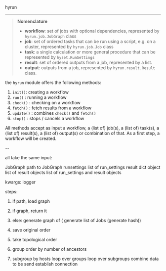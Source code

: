 hyrun
*****

> **Nomenclature**
> 
> - **workflow**: set of jobs with optional dependencies, represented by `hyrun.job.JobGraph` class  
> - **job**: set of ordered tasks that can be run using a script, e.g. on a cluster, represented by `hyrun.job.Job` class  
> - **task**: a single calculation or more general procedure that can be represented by `hyset.RunSettings`
> - **result**: set of ordered outputs from a job, represented by a list.
> - **output**: outputs from a job, represented by `hyrun.result.Result` class.

the `hyrun` module offers the following methods:

1. `init()`: creating a workflow
1. `run()` : running a workflow
2. `check()` : checking on a workflow
4. `fetch()` : fetch results from a workflow
3. `update()` : combines `check()` and `fetch()`
4. `stop()` : stops /  cancels a workflow

All methods accept as input a workflow, a (list of) job(s), a (list of) task(s),
a (list of) result(s), a (list of) output(s) or combination of that.
As a first step, a workflow will be created.


--



all take the same input:

JobGraph
path to JobGraph
runsettings
list of run_settings
result dict object
list of result objects
list of run_settings and result objects

kwargs: logger

steps:

1. if path, load graph
2. if graph, return it
3. else: generate graph of ( generate list of Jobs (generate hash))

4. save original order
5. take topological order
6. group order by number of ancestors
7. subgroup by hosts
loop over groups
loop over subgroups
combine data to be send
establish connection







<!-- # Introduction

The [Hylleraas Software Platform](<https://gitlab.com/hylleraasplatform/hylleraas>)
(HSP) represents an active and evolving project aimed at bolstering the diverse spectrum of research endeavors undertaken within the [Hylleraas Centre](<https://www.mn.uio.no/hylleraas/english/>). With an emphasis on facilitating seamless integration among various software development and computational initiatives, HSP aspires to enable sophisticated multi-scale simulations that extend across a vast range of length and time scales—from single atoms to billions, and from attoseconds to milliseconds.

Beyond its primary mission, HSP endeavors to make a meaningful contribution to the broader scientific community. This is achieved by fostering a sustainable, flexible, and user-friendly platform that will continue to serve users and developers well beyond the lifespan of the Hylleraas Centre itself. Embracing an open-source philosophy, the platform is freely accessible to all interested parties.

We encourage contributions from those who find value in this project. Whether through direct code contributions, suggestions for improvements, or sharing insights that could benefit others, your involvement is warmly welcomed. While formal contribution guidelines are in development, we are ready to share our general guidelines upon request.

![Illustration of the Hylleraas Software Platform](hsp3.pdf) -->

